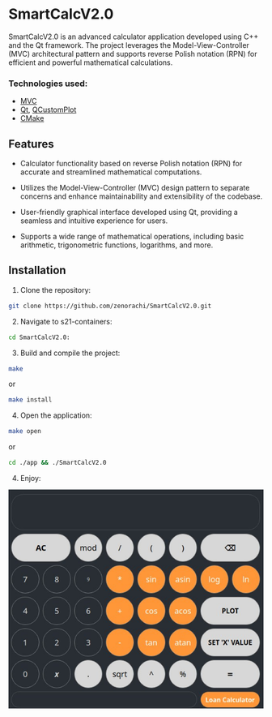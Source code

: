 # SmartCalcV2.0

SmartCalcV2.0 is an advanced calculator application developed using C++ and the Qt framework. The project leverages the Model-View-Controller (MVC) architectural pattern and supports reverse Polish notation (RPN) for efficient and powerful mathematical calculations.

### Technologies used:
* [MVC](https://en.wikipedia.org/wiki/Model%E2%80%93view%E2%80%93controller)
* [Qt](https://www.qt.io/), [QCustomPlot](https://www.qcustomplot.com/)
* [CMake](https://cmake.org/)

## Features

- Calculator functionality based on reverse Polish notation (RPN) for accurate and streamlined mathematical computations.

- Utilizes the Model-View-Controller (MVC) design pattern to separate concerns and enhance maintainability and extensibility of the codebase.

- User-friendly graphical interface developed using Qt, providing a seamless and intuitive experience for users.

- Supports a wide range of mathematical operations, including basic arithmetic, trigonometric functions, logarithms, and more.

## Installation

1. Clone the repository:
```sh
git clone https://github.com/zenorachi/SmartCalcV2.0.git
```
2. Navigate to s21-containers:
```sh
cd SmartCalcV2.0:
 ```
3. Build and compile the project:
```sh
make
```
or
```sh
make install
```
4. Open the application:
```sh
make open
```
or
```sh
cd ./app && ./SmartCalcV2.0
```
4. Enjoy:

![SmartCalcV2.0 Application](./images/example.jpg)
